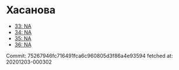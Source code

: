 # Хасанова
- [33: NA](33.md)
- [34: NA](34.md)
- [35: NA](35.md)
- [36: NA](36.md)

Commit: 75267946fc716491fca6c960805d3f86a4e93594
 fetched at: 20201203-000302

